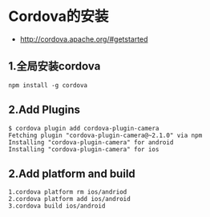 # Cordova的安装

- <http://cordova.apache.org/#getstarted>

## 1.全局安装cordova

```
npm install -g cordova
```

## 2.Add Plugins

```
$ cordova plugin add cordova-plugin-camera
Fetching plugin "cordova-plugin-camera@~2.1.0" via npm
Installing "cordova-plugin-camera" for android
Installing "cordova-plugin-camera" for ios
```

## 2.Add platform and build

```
1.cordova platform rm ios/andriod
2.cordova platform add ios/android
3.cordova build ios/android
```
